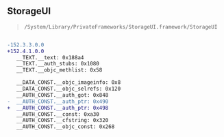## StorageUI

> `/System/Library/PrivateFrameworks/StorageUI.framework/StorageUI`

```diff

-152.3.3.0.0
+152.4.1.0.0
   __TEXT.__text: 0x188a4
   __TEXT.__auth_stubs: 0x1080
   __TEXT.__objc_methlist: 0x58

   __DATA_CONST.__objc_imageinfo: 0x8
   __DATA_CONST.__objc_selrefs: 0x120
   __AUTH_CONST.__auth_got: 0x848
-  __AUTH_CONST.__auth_ptr: 0x490
+  __AUTH_CONST.__auth_ptr: 0x498
   __AUTH_CONST.__const: 0xa30
   __AUTH_CONST.__cfstring: 0x320
   __AUTH_CONST.__objc_const: 0x268

```
